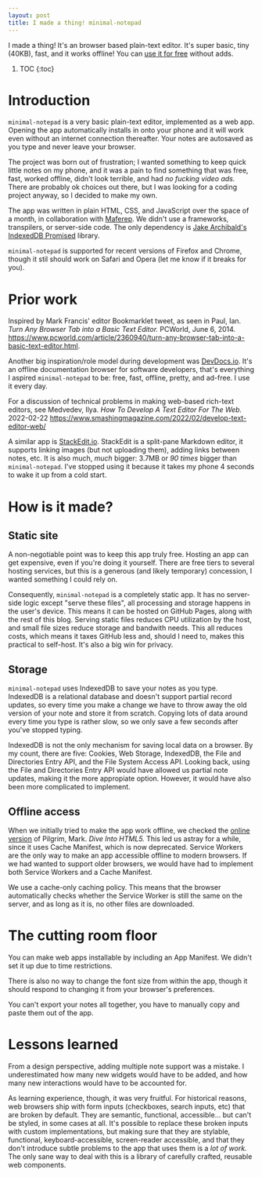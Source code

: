 ```yaml
---
layout: post
title: I made a thing! minimal-notepad
---
```

I made a thing!
It's an browser based plain-text editor.
It's super basic, tiny (40KB), fast, and it works offline!
You can [use it for free][applink] without adds.

[applink]: /apps/minimal-notepad/

1. TOC
{:toc}



# Introduction
`minimal-notepad` is a very basic plain-text editor, implemented as a web app.
Opening the app automatically installs in onto your phone and it will work even without an internet connection thereafter.
Your notes are autosaved as you type and never leave your browser.

The project was born out of frustration; I wanted something to keep quick little notes on my phone, and it was a pain to find something that was free, fast, worked offline, didn't look terrible, and had *no fucking video ads.*
There are probably ok choices out there, but I was looking for a coding project anyway, so I decided to make my own.

The app was written in plain HTML, CSS, and JavaScript over the space of a month, in collaboration with [Maferep][maferep].
We didn't use a frameworks, transpilers, or server-side code.
The only dependency is [Jake Archibald's IndexedDB Promised][idb] library.

[maferep]: https://maferep.github.io
[idb]: https://github.com/jakearchibald/idb "Source code at GitHub."

`minimal-notepad` is supported for recent versions of Firefox and Chrome, though it stil should work on Safari and Opera (let me know if it breaks for you).



# Prior work
Inspired by Mark Francis' editor Bookmarklet tweet, as seen in Paul, Ian. *Turn Any Browser Tab into a Basic Text Editor.* PCWorld, June 6, 2014. https://www.pcworld.com/article/2360940/turn-any-browser-tab-into-a-basic-text-editor.html.

Another big inspiration/role model during development was [DevDocs.io][devdocs].
It's an offline documentation browser for software developers, that's everything I aspired `minimal-notepad` to be: free, fast, offline, pretty, and ad-free.
I use it every day.

[devdocs]: https://devdocs.io

For a discussion of technical problems in making web-based rich-text editors, see Medvedev, Ilya. *How To Develop A Text Editor For The Web.* 2022-02-22 https://www.smashingmagazine.com/2022/02/develop-text-editor-web/

A similar app is [StackEdit.io][stackedit].
StackEdit is a split-pane Markdown editor, it supports linking images (but not uploading them), adding links between notes, etc.
It is also much, *much* bigger: 3.7MB or *90 times* bigger than `minimal-notepad`.
I've stopped using it because it takes my phone 4 seconds to wake it up from a cold start.

[stackedit]: https://stackedit.io



# How is it made?

## Static site
A non-negotiable point was to keep this app truly free.
Hosting an app can get expensive, even if you're doing it yourself.
There are free tiers to several hosting services, but this is a generous (and likely temporary) concession, I wanted something I could rely on.

Consequently, `minimal-notepad` is a completely static app.
It has no server-side logic except "serve these files", all processing and storage happens in the user's device.
This means it can be hosted on GitHub Pages, along with the rest of this blog.
Serving static files reduces CPU utilization by the host, and small file sizes reduce storage and bandwith needs.
This all reduces costs, which means it taxes GitHub less and, should I need to, makes this practical to self-host.
It's also a big win for privacy.

## Storage
`minimal-notepad` uses IndexedDB to save your notes as you type.
IndexedDB is a relational database and doesn't support partial record updates, so every time you make a change we have to throw away the old version of your note and store it from scratch.
Copying lots of data around every time you type is rather slow, so we only save a few seconds after you've stopped typing.

IndexedDB is not the only mechanism for saving local data on a browser.
By my count, there are five: Cookies, Web Storage, IndexedDB, the File and Directories Entry API, and the File System Access API.
Looking back, using the File and Directories Entry API would have allowed us partial note updates, making it the more appropiate option.
However, it would have also been more complicated to implement.

## Offline access
When we initially tried to make the app work offline, we checked the [online version](http://diveintohtml5.info/) of Pilgrim, Mark. *Dive Into HTML5.*
This led us astray for a while, since it uses Cache Manifest, which is now deprecated.
Service Workers are the only way to make an app accessible offline to modern browsers.
If we had wanted to support older browsers, we would have had to implement both Service Workers and a Cache Manifest.

We use a cache-only caching policy.
This means that the browser automatically checks whether the Service Worker is still the same on the server, and as long as it is, no other files are downloaded.



# The cutting room floor
You can make web apps installable by including an App Manifest.
We didn't set it up due to time restrictions.

There is also no way to change the font size from within the app, though it should respond to changing it from your browser's preferences.

You can't export your notes all together, you have to manually copy and paste them out of the app.



# Lessons learned
From a design perspective, adding multiple note support was a mistake.
I underestimated how many new widgets would have to be added, and how many new interactions would have to be accounted for.

As learning experience, though, it was very fruitful.
For historical reasons, web browsers ship with form inputs (checkboxes, search inputs, etc) that are broken by default.
They are semantic, functional, accessible... but can't be styled, in some cases at all.
It's possible to replace these broken inputs with custom implementations, but making sure that they are stylable, functional, keyboard-accessible, screen-reader accessible, and that they don't introduce subtle problems to the app that uses them is a *lot of work.*
The only sane way to deal with this is a library of carefully crafted, reusable web components.
